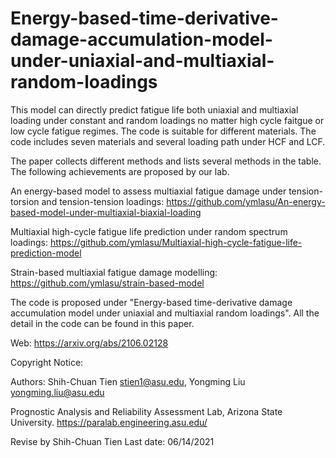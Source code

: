 # Energy-based-time-derivative-damage-accumulation-model-under-uniaxial-and-multiaxial-random-loadings

This model can directly predict fatigue life both uniaxial and multiaxial loading under constant and random loadings no matter high cycle faitgue or low cycle fatigue regimes. The code is suitable for different materials. The code includes seven materials and several loading path under HCF and LCF.

The paper collects different methods and lists several methods in the table. The following achievements are proposed by our lab.

An energy-based model to assess multiaxial fatigue damage under tension-torsion and tension-tension loadings: 
https://github.com/ymlasu/An-energy-based-model-under-multiaxial-biaxial-loading

Multiaxial high-cycle fatigue life prediction under random spectrum loadings:
https://github.com/ymlasu/Multiaxial-high-cycle-fatigue-life-prediction-model

Strain-based multiaxial fatigue damage modelling:                                
https://github.com/ymlasu/strain-based-model


The code is proposed under "Energy-based time-derivative damage accumulation model under uniaxial and multiaxial random loadings". All the detail in the code can be found in this paper.

Web: https://arxiv.org/abs/2106.02128

Copyright Notice:

Authors: Shih-Chuan Tien stien1@asu.edu, 
         Yongming Liu yongming.liu@asu.edu

Prognostic Analysis and Reliability Assessment Lab, Arizona State University. https://paralab.engineering.asu.edu/

Revise by Shih-Chuan Tien
Last date: 06/14/2021
